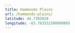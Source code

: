 ```yaml
---
title: Hammonds Plains
url: /hammonds-plains/
latitude: 44.7385029
longitude: -63.783532300000005
---
```

